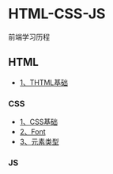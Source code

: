 # HTML-CSS-JS
前端学习历程

 
## HTML 

- [1、THTML基础](https://github.com/SunshineBrother/HTML-CSS-JS/blob/master/HTML/THTML基础/HTML基础.md)


### CSS 

- [1、CSS基础](https://github.com/SunshineBrother/HTML-CSS-JS/blob/master/CSS/CSS基础/CSS基础.md)
- [2、Font](https://github.com/SunshineBrother/HTML-CSS-JS/blob/master/CSS/font-size/font-size.md)
- [3、元素类型](https://github.com/SunshineBrother/HTML-CSS-JS/blob/master/CSS/元素类型/元素类型.md)


### JS 











